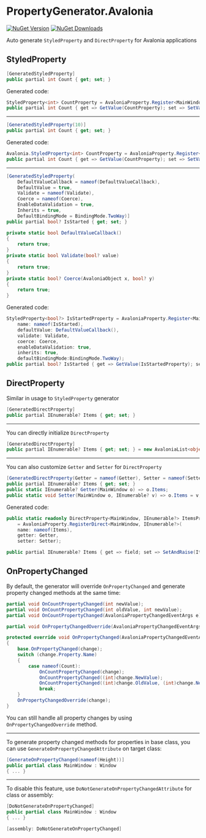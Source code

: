 # PropertyGenerator.Avalonia

[![NuGet Version](https://img.shields.io/nuget/vpre/PropertyGenerator.Avalonia)](https://www.nuget.org/packages/PropertyGenerator.Avalonia)
[![NuGet Downloads](https://img.shields.io/nuget/dt/PropertyGenerator.Avalonia)](https://www.nuget.org/packages/PropertyGenerator.Avalonia)

Auto generate `StyledProperty` and `DirectProperty` for Avalonia applications

## StyledProperty

```csharp
[GeneratedStyledProperty]
public partial int Count { get; set; }
```

Generated code:

```csharp
StyledProperty<int> CountProperty = AvaloniaProperty.Register<MainWindow, int>(name: nameof(Count));
public partial int Count { get => GetValue(CountProperty); set => SetValue(CountProperty, value); }
```

***

```csharp
[GeneratedStyledProperty(10)]
public partial int Count { get; set; }
```

Generated code:

```csharp
Avalonia.StyledProperty<int> CountProperty = AvaloniaProperty.Register<MainWindow, int>(name: nameof(Count), defaultValue: 10);
public partial int Count { get => GetValue(CountProperty); set => SetValue(CountProperty, value); }
```

***

```csharp
[GeneratedStyledProperty(
    DefaultValueCallback = nameof(DefaultValueCallback),
    DefaultValue = true,
    Validate = nameof(Validate),
    Coerce = nameof(Coerce),
    EnableDataValidation = true,
    Inherits = true,
    DefaultBindingMode = BindingMode.TwoWay)]
public partial bool? IsStarted { get; set; }

private static bool DefaultValueCallback()
{
    return true;
}
private static bool Validate(bool? value)
{
    return true;
}
private static bool? Coerce(AvaloniaObject x, bool? y)
{
    return true;
}
```

Generated code:

```csharp
StyledProperty<bool?> IsStartedProperty = AvaloniaProperty.Register<MainWindow, bool?>(
	name: nameof(IsStarted), 
	defaultValue: DefaultValueCallback(), 
	validate: Validate,
	coerce: Coerce, 
	enableDataValidation: true,
	inherits: true, 
	defaultBindingMode:BindingMode.TwoWay);
public partial bool? IsStarted { get => GetValue(IsStartedProperty); set => SetValue(IsStartedProperty, value); }
```

## DirectProperty

Similar in usage to `StyledProperty` generator

```csharp
[GeneratedDirectProperty]
public partial IEnumerable? Items { get; set; }
```

***

You can directly initialize `DirectProperty`
```csharp
[GeneratedDirectProperty]
public partial IEnumerable? Items { get; set; } = new AvaloniaList<object>();
```


***

You can also customize `Getter` and `Setter` for `DirectProperty`

```csharp
[GeneratedDirectProperty(Getter = nameof(Getter), Setter = nameof(Setter))]
public partial IEnumerable? Items { get; set; }
public static IEnumerable? Getter(MainWindow o) => o.Items;
public static void Setter(MainWindow o, IEnumerable? v) => o.Items = v;
```

Generated code:

```csharp
public static readonly DirectProperty<MainWindow, IEnumerable?> ItemsProperty
    = AvaloniaProperty.RegisterDirect<MainWindow, IEnumerable?>(
    name: nameof(Items),
    getter: Getter, 
    setter: Setter);

public partial IEnumerable? Items { get => field; set => SetAndRaise(ItemsProperty, ref field, value); }
```

## OnPropertyChanged

By default, the generator will override `OnPropertyChanged` and generate property changed methods at the same time:

```csharp
partial void OnCountPropertyChanged(int newValue);
partial void OnCountPropertyChanged(int oldValue, int newValue);
partial void OnCountPropertyChanged(AvaloniaPropertyChangedEventArgs e);

partial void OnPropertyChangedOverride(AvaloniaPropertyChangedEventArgs change);

protected override void OnPropertyChanged(AvaloniaPropertyChangedEventArgs change)
{
    base.OnPropertyChanged(change);
    switch (change.Property.Name)
    {
        case nameof(Count):
            OnCountPropertyChanged(change);
            OnCountPropertyChanged((int)change.NewValue);
            OnCountPropertyChanged((int)change.OldValue, (int)change.NewValue);
            break;
    }
	OnPropertyChangedOverride(change);
}
```
You can still handle all property changes by using `OnPropertyChangedOverride` method.

***

To generate property changed methods for properties in base class, you can use `GenerateOnPropertyChangedAttribute` on target class:
```csharp
[GenerateOnPropertyChanged(nameof(Height))]
public partial class MainWindow : Window
{ ... }
```

***

To disable this feature, use `DoNotGenerateOnPropertyChangedAttribute` for class or assembly:

```csharp
[DoNotGenerateOnPropertyChanged]
public partial class MainWindow : Window
{ ... }
```
```csharp
[assembly: DoNotGenerateOnPropertyChanged]
```

